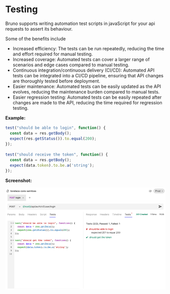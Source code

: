# Testing

Bruno supports writing automation test scripts in javaScript for your api requests to assert its behaviour.

Some of the benefits include
- Increased efficiency: The tests can be run repeatedly, reducing the time and effort required for manual testing.
- Increased coverage: Automated tests can cover a larger range of scenarios and edge cases compared to manual testing.
- Continuous integration/continuous delivery (CI/CD): Automated API tests can be integrated into a CI/CD pipeline, ensuring that API changes are thoroughly tested before deployment.
- Easier maintenance: Automated tests can be easily updated as the API evolves, reducing the maintenance burden compared to manual tests.
- Easier regression testing: Automated tests can be easily repeated after changes are made to the API, reducing the time required for regression testing.

**Example:**
```javascript
test("should be able to login", function() {
  const data = res.getBody();
  expect(res.getStatus()).to.equal(200);
});

test("should receive the token", function() {
  const data = res.getBody();
  expect(data.token).to.be.a('string');
});
```

**Screenshot:**

![bru lang sample](../public/images/testing.png)